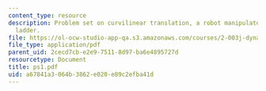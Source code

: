 ```yaml
---
content_type: resource
description: Problem set on curvilinear translation, a robot manipulator, and a sliding
  ladder.
file: https://ol-ocw-studio-app-qa.s3.amazonaws.com/courses/2-003j-dynamics-and-control-i-fall-2007/a67841a3064b3862e020e89c2efba41d_ps1.pdf
file_type: application/pdf
parent_uid: 2cecd7cb-e2e9-7511-8d97-ba6e4895727d
resourcetype: Document
title: ps1.pdf
uid: a67841a3-064b-3862-e020-e89c2efba41d
---
```

